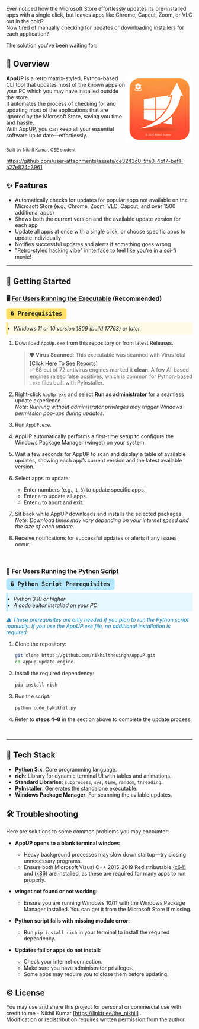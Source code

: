 Ever noticed how the Microsoft Store effortlessly updates its pre-installed apps with a single click, but leaves apps like Chrome, Capcut, Zoom, or VLC out in the cold? <br>
Now tired of manually checking for updates or downloading installers for each application?

The solution you've been waiting for:

  ## 🚀 Overview
  <p align="left">
  <img src="icon.png" alt="AppUP Logo" width="180" align="right" />
  <b>AppUP</b> is a retro matrix-styled, Python-based CLI tool that updates most of the known apps on your PC which you may have installed outside the store.<br>
  It automates the process of checking for and updating most of the applications that are ignored by the Microsoft Store, saving you time and hassle.<br>
  With AppUP, you can keep all your essential software up to date—effortlessly.<br>
  <br>
  <sub>Built by Nikhil Kumar, CSE student</sub>
</p>


https://github.com/user-attachments/assets/ce3243c0-5fa0-4bf7-bef1-a27e824c3961

## ✨ Features
   - Automatically checks for updates for popular apps not available on the Microsoft Store (e.g., Chrome, Zoom, VLC, Capcut, and over 1500 additional apps)
  - Shows both the current version and the available update version for each app
  - Update all apps at once with a single click, or choose specific apps to update individually
  - Notifies successful updates and alerts if something goes wrong
  - "Retro-styled hacking vibe" innterface to feel like you're in a sci-fi movie!

---

## 🏁 Getting Started

### 🖥️ <ins>For Users Running the Executable</ins> (Recommended)
<div align="left">
<kbd style="background:#ffe066; color:#222; padding:6px 12px; border-radius:6px; font-size:1.1em;">�️ <b>Prerequisites</b></kbd>
</div>

<ul style="background:#fffbe6; border-left:4px solid #ffe066; padding:8px 16px;">
  <li><i>Windows 11 or 10 version 1809 (build 17763) or later.</i></li>
</ul>

1. Download `AppUp.exe` from this repository or from latest Releases.

     > 🛡️ **Virus Scanned**: This executable was scanned with VirusTotal  
     > [[Click Here To See Reports]](https://www.virustotal.com/gui/file/0dc9936776f9f39a2a2c882385de0736df1cd83eba3ceec68510cadd5126a371)  
     > ✅ 68 out of 72 antivirus engines marked it **clean**. A few AI-based engines raised false positives, which is common for Python-based `.exe` files built with PyInstaller.

2. Right-click `AppUp.exe` and select **Run as administrator** for a seamless update experience.  
     *Note: Running without administrator privileges may trigger Windows permission pop-ups during updates.*

3. Run `AppUP.exe`.

4. AppUP automatically performs a first-time setup to configure the Windows Package Manager (winget) on your system.

5. Wait a few seconds for AppUP to scan and display a table of available updates, showing each app’s current version and the latest available version.

6. Select apps to update:  
     - Enter numbers (e.g., `1,3`) to update specific apps.  
     - Enter `a` to update all apps.  
     - Enter `q` to abort and exit.

7. Sit back while AppUP downloads and installs the selected packages.  
     *Note: Download times may vary depending on your internet speed and the size of each update.*

8. Receive notifications for successful updates or alerts if any issues occur.

<br>

### 🐍 <ins>For Users Running the Python Script</ins>
<div align="left">
<kbd style="background:#b3e6ff; color:#222; padding:6px 12px; border-radius:6px; font-size:1.1em;">� <b>Python Script Prerequisites</b></kbd>
</div>

<ul style="background:#e6f7ff; border-left:4px solid #b3e6ff; padding:8px 16px;">
  <li><i>Python 3.10 or higher</i></li>
  <li><i>A code editor installed on your PC</i></li>
</ul>

<span style="color:#0077b6; font-style:italic;">⚠️ These prerequisites are only needed if you plan to run the Python script manually. If you use the AppUP.exe file, no additional installation is required.</span>



1. Clone the repository:
   ```sh
   git clone https://github.com/nikhilthesingh/AppUP.git
   cd appup-update-engine
   ```

2. Install the required dependency:
   ```sh
   pip install rich
   ```

3. Run the script:
   ```sh
   python code_byNikhil.py
   ```

4. Refer to <b>steps 4–8</b> in the section above to complete the update process.

<br>

---
## 🧰 Tech Stack
- **Python 3.x**: Core programming language.
- **rich**: Library for dynamic terminal UI with tables and animations.
- **Standard Libraries**: `subprocess`, `sys`, `time`, `random`, `threading`.
- **PyInstaller**: Generates the standalone executable.
- **Windows Package Manager**: For scanning the avilable updates.


## 🛠️ Troubleshooting

Here are solutions to some common problems you may encounter:
- **AppUP opens to a blank terminal window:**
  - Heavy background processes may slow down startup—try closing unnecessary programs.
  - Ensure both Microsoft Visual C++ 2015-2019 Redistributable [(x64)](https://aka.ms/vs/16/release/vc_redist.x64.exe) and [(x86)](https://aka.ms/vs/16/release/vc_redist.x86.exe) are installed, as these are required for many apps to run properly.

- **winget not found or not working:**
  - Ensure you are running Windows 10/11 with the Windows Package Manager installed. You can get it from the Microsoft Store if missing.

- **Python script fails with missing module error:**
  - Run `pip install rich` in your terminal to install the required dependency.

- **Updates fail or apps do not install:**
  - Check your internet connection.
  - Make sure you have administrator privileges.
  - Some apps may require you to close them before updating.
 
## ©️ License

You may use and share this project for personal or commercial use with credit to me - Nikhil Kumar [https://linktr.ee/the_nikhil] .<br>
Modification or redistribution requires written permission from the author.
